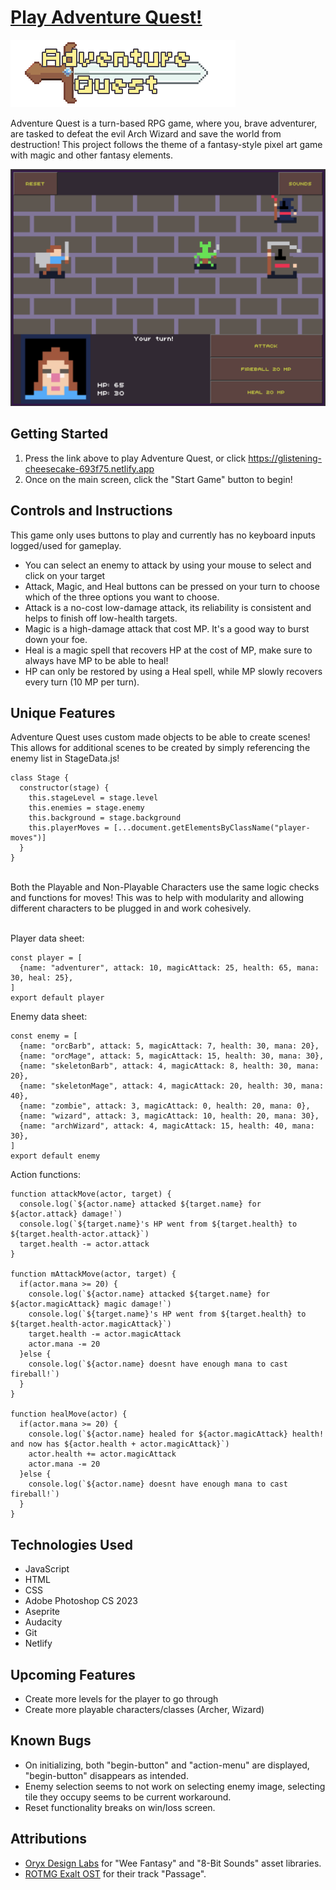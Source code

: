 # [Play Adventure Quest!](https://glistening-cheesecake-693f75.netlify.app/)

![Adventure Quest Title Card](./assets/images/titleCard.png)
<p>Adventure Quest is a turn-based RPG game, where you, brave adventurer, are tasked to defeat the evil Arch Wizard and save the world from destruction! This project follows the theme of a fantasy-style pixel art game with magic and other fantasy elements.</p>

![Game Screen for Adventure Quest](./assets/screenshots/combat-screen.png)

## Getting Started

1. Press the link above to play Adventure Quest, or click <https://glistening-cheesecake-693f75.netlify.app>
2. Once on the main screen, click the "Start Game" button to begin!

## Controls and Instructions

<p>This game only uses buttons to play and currently has no keyboard inputs logged/used for gameplay.</p>

- You can select an enemy to attack by using your mouse to select and click on your target
- Attack, Magic, and Heal buttons can be pressed on your turn to choose which of the three options you want to choose. 
- Attack is a no-cost low-damage attack, its reliability is consistent and helps to finish off low-health targets.
- Magic is a high-damage attack that cost MP. It's a good way to burst down your foe.
- Heal is a magic spell that recovers HP at the cost of MP, make sure to always have MP to be able to heal!
- HP can only be restored by using a Heal spell, while MP slowly recovers every turn (10 MP per turn).

## Unique Features
Adventure Quest uses custom made objects to be able to create scenes! This allows for additional scenes to be created by simply referencing the enemy list in StageData.js!
```
class Stage {
  constructor(stage) {
    this.stageLevel = stage.level
    this.enemies = stage.enemy
    this.background = stage.background
    this.playerMoves = [...document.getElementsByClassName("player-moves")]
  }
}
```
<br>Both the Playable and Non-Playable Characters use the same logic checks and functions for moves! This was to help with modularity and allowing different characters to be plugged in and work cohesively.

<br>Player data sheet:
```
const player = [
  {name: "adventurer", attack: 10, magicAttack: 25, health: 65, mana: 30, heal: 25},
]
export default player
```
Enemy data sheet:
```
const enemy = [
  {name: "orcBarb", attack: 5, magicAttack: 7, health: 30, mana: 20},
  {name: "orcMage", attack: 5, magicAttack: 15, health: 30, mana: 30},
  {name: "skeletonBarb", attack: 4, magicAttack: 8, health: 30, mana: 20},
  {name: "skeletonMage", attack: 4, magicAttack: 20, health: 30, mana: 40},
  {name: "zombie", attack: 3, magicAttack: 0, health: 20, mana: 0},
  {name: "wizard", attack: 3, magicAttack: 10, health: 20, mana: 30},
  {name: "archWizard", attack: 4, magicAttack: 15, health: 40, mana: 30},
]
export default enemy
```
Action functions:
```
function attackMove(actor, target) {
  console.log(`${actor.name} attacked ${target.name} for ${actor.attack} damage!`)
  console.log(`${target.name}'s HP went from ${target.health} to ${target.health-actor.attack}`)
  target.health -= actor.attack
}

function mAttackMove(actor, target) {
  if(actor.mana >= 20) {
    console.log(`${actor.name} attacked ${target.name} for ${actor.magicAttack} magic damage!`)
    console.log(`${target.name}'s HP went from ${target.health} to ${target.health-actor.magicAttack}`)
    target.health -= actor.magicAttack
    actor.mana -= 20
  }else {
    console.log(`${actor.name} doesnt have enough mana to cast fireball!`)
  }
}

function healMove(actor) {
  if(actor.mana >= 20) {
    console.log(`${actor.name} healed for ${actor.magicAttack} health! and now has ${actor.health + actor.magicAttack}`)
    actor.health += actor.magicAttack
    actor.mana -= 20
  }else {
    console.log(`${actor.name} doesnt have enough mana to cast fireball!`)
  }
}
```
## Technologies Used
- JavaScript
- HTML
- CSS
- Adobe Photoshop CS 2023
- Aseprite
- Audacity
- Git
- Netlify

## Upcoming Features
- Create more levels for the player to go through
- Create more playable characters/classes (Archer, Wizard)

## Known Bugs
- On initializing, both "begin-button" and "action-menu" are displayed, "begin-button" disappears as intended.
- Enemy selection seems to not work on selecting enemy image, selecting tile they occupy seems to be current workaround.
- Reset functionality breaks on win/loss screen.
## Attributions
- [Oryx Design Labs](https://www.oryxdesignlab.com/) for "Wee Fantasy" and "8-Bit Sounds" asset libraries.
- [ROTMG Exalt OST](https://www.youtube.com/watch?v=uhG4TPImfOE) for their track "Passage".